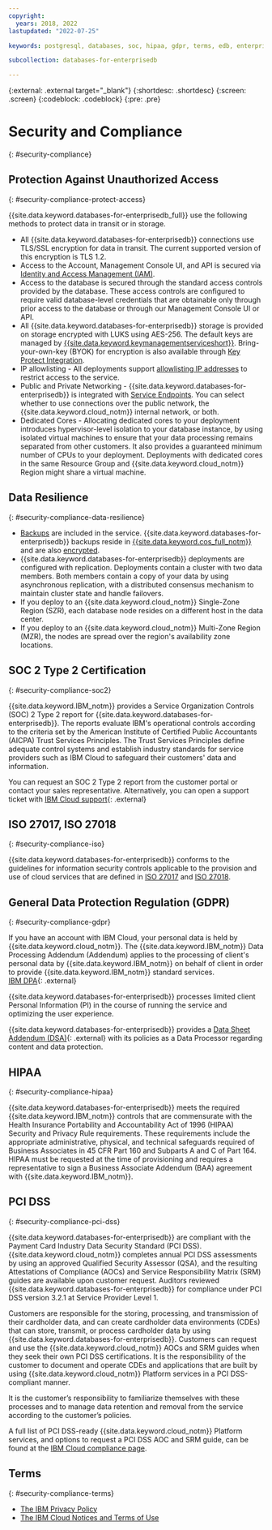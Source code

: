```yaml
---
copyright:
  years: 2018, 2022
lastupdated: "2022-07-25"

keywords: postgresql, databases, soc, hipaa, gdpr, terms, edb, enterprisedb

subcollection: databases-for-enterprisedb

---
```


{:external: .external target="_blank"}
{:shortdesc: .shortdesc}
{:screen: .screen}
{:codeblock: .codeblock}
{:pre: .pre}

# Security and Compliance
{: #security-compliance}

## Protection Against Unauthorized Access
{: #security-compliance-protect-access}

{{site.data.keyword.databases-for-enterprisedb_full}} use the following methods to protect data in transit or in storage.
- All {{site.data.keyword.databases-for-enterprisedb}} connections use TLS/SSL encryption for data in transit. The current supported version of this encryption is TLS 1.2.
- Access to the Account, Management Console UI, and API is secured via [Identity and Access Management (IAM)](/docs/databases-for-enterprisedb?topic=cloud-databases-iam).
- Access to the database is secured through the standard access controls provided by the database. These access controls are configured to require valid database-level credentials that are obtainable only through prior access to the database or through our Management Console UI or API.
- All {{site.data.keyword.databases-for-enterprisedb}} storage is provided on storage encrypted with LUKS using AES-256. The default keys are managed by [{{site.data.keyword.keymanagementserviceshort}}](/docs/key-protect?topic=key-protect-about). Bring-your-own-key (BYOK) for encryption is also available through [Key Protect Integration](/docs/databases-for-enterprisedb?topic=cloud-databases-key-protect).
- IP allowlisting - All deployments support [allowlisting IP addresses](/docs/databases-for-enterprisedb?topic=cloud-databases-allowlisting) to restrict access to the service.
- Public and Private Networking - {{site.data.keyword.databases-for-enterprisedb}} is integrated with [Service Endpoints](/docs/databases-for-enterprisedb?topic=cloud-databases-service-endpoints). You can select whether to use connections over the public network, the {{site.data.keyword.cloud_notm}} internal network, or both.
- Dedicated Cores - Allocating dedicated cores to your deployment introduces hypervisor-level isolation to your database instance, by using isolated virtual machines to ensure that your data processing remains separated from other customers. It also provides a guaranteed minimum number of CPUs to your deployment. Deployments with dedicated cores in the same Resource Group and {{site.data.keyword.cloud_notm}} Region might share a virtual machine.

## Data Resilience
{: #security-compliance-data-resilience}

- [Backups](/docs/databases-for-enterprisedb?topic=cloud-databases-dashboard-backups) are included in the service. {{site.data.keyword.databases-for-enterprisedb}} backups reside in [{{site.data.keyword.cos_full_notm}}](/docs/cloud-object-storage?topic=cloud-object-storage-about-cloud-object-storage&cloud-object-storage-about-cloud-object-storage) and are also [encrypted](/docs/cloud-object-storage?topic=cloud-object-storage-security).
- {{site.data.keyword.databases-for-enterprisedb}} deployments are configured with replication. Deployments contain a cluster with two data members. Both members contain a copy of your data by using asynchronous replication, with a distributed consensus mechanism to maintain cluster state and handle failovers. 
- If you deploy to an {{site.data.keyword.cloud_notm}} Single-Zone Region (SZR), each database node resides on a different host in the data center. 
- If you deploy to an {{site.data.keyword.cloud_notm}} Multi-Zone Region (MZR), the nodes are spread over the region's availability zone locations. 

## SOC 2 Type 2 Certification
{: #security-compliance-soc2}

{{site.data.keyword.IBM_notm}} provides a Service Organization Controls (SOC) 2 Type 2 report for {{site.data.keyword.databases-for-enterprisedb}}. The reports evaluate IBM's operational controls according to the criteria set by the American Institute of Certified Public Accountants (AICPA) Trust Services Principles. The Trust Services Principles define adequate control systems and establish industry standards for service providers such as IBM Cloud to safeguard their customers' data and information.

You can request an SOC 2 Type 2 report from the customer portal or contact your sales representative. Alternatively, you can open a support ticket with [IBM Cloud support](https://cloud.ibm.com/unifiedsupport/supportcenter){: .external}

## ISO 27017, ISO 27018
{: #security-compliance-iso}

{{site.data.keyword.databases-for-enterprisedb}} conforms to the guidelines for information security controls applicable to the provision and use of cloud services that are defined in [ISO 27017](https://www.iso.org/standard/43757.html) and [ISO 27018](https://www.iso.org/standard/76559.html).

## General Data Protection Regulation (GDPR) 
{: #security-compliance-gdpr}

If you have an account with IBM Cloud, your personal data is held by {{site.data.keyword.cloud_notm}}. The {{site.data.keyword.IBM_notm}} Data Processing Addendum (Addendum) applies to the processing of client's personal data by {{site.data.keyword.IBM_notm}} on behalf of client in order to provide {{site.data.keyword.IBM_notm}} standard services.  
[IBM DPA](https://www.ibm.com/support/customer/zz/en/dpa.html){: .external}

{{site.data.keyword.databases-for-enterprisedb}} processes limited client Personal Information (PI) in the course of running the service and optimizing the user experience. 

{{site.data.keyword.databases-for-enterprisedb}} provides a [Data Sheet Addendum (DSA)](https://www.ibm.com/software/reports/compatibility/clarity-reports/report/html/softwareReqsForProduct?deliverableId=CD09D2E06DC811E8A0B560E89C071ECC){: .external} with its policies as a Data Processor regarding content and data protection. 

## HIPAA
{: #security-compliance-hipaa}

{{site.data.keyword.databases-for-enterprisedb}} meets the required {{site.data.keyword.IBM_notm}} controls that are commensurate with the Health Insurance Portability and Accountability Act of 1996 (HIPAA) Security and Privacy Rule requirements. These requirements include the appropriate administrative, physical, and technical safeguards required of Business Associates in 45 CFR Part 160 and Subparts A and C of Part 164. HIPAA must be requested at the time of provisioning and requires a representative to sign a Business Associate Addendum (BAA) agreement with {{site.data.keyword.IBM_notm}}.

## PCI DSS
{: #security-compliance-pci-dss}

{{site.data.keyword.databases-for-enterprisedb}} are compliant with the Payment Card Industry Data Security Standard (PCI DSS). {{site.data.keyword.cloud_notm}} completes annual PCI DSS assessments by using an approved Qualified Security Assessor (QSA), and the resulting Attestations of Compliance (AOCs) and Service Responsibility Matrix (SRM) guides are available upon customer request. Auditors reviewed {{site.data.keyword.databases-for-enterprisedb}} for compliance under PCI DSS version 3.2.1 at Service Provider Level 1. 

Customers are responsible for the storing, processing, and transmission of their cardholder data, and can create cardholder data environments (CDEs) that can store, transmit, or process cardholder data by using {{site.data.keyword.databases-for-enterprisedb}}. Customers can request and use the {{site.data.keyword.cloud_notm}} AOCs and SRM guides when they seek their own PCI DSS certifications. It is the responsibility of the customer to document and operate CDEs and applications that are built by using {{site.data.keyword.cloud_notm}} Platform services in a PCI DSS-compliant manner.

It is the customer’s responsibility to familiarize themselves with these processes and to manage data retention and removal from the service according to the customer’s policies.

A full list of PCI DSS-ready {{site.data.keyword.cloud_notm}} Platform services, and options to request a PCI DSS AOC and SRM guide, can be found at the [IBM Cloud compliance page](https://www.ibm.com/cloud/compliance/industry).

## Terms
{: #security-compliance-terms}

- [The IBM Privacy Policy](https://www.ibm.com/privacy/us/en/)
- [The IBM Cloud Notices and Terms of Use](/docs/overview/terms-of-use?topic=overview-terms)
